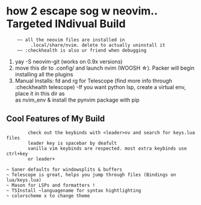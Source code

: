 # how 2 escape sog w neovim.. Targeted INdivual Build
```
    ~~ all the neovim files are installed in 
	     .local/share/nvim. delete to actually uninstall it
	~~ :checkhealth is also ur friend when debugging
```

1. yay -S neovim-git (works on 0.9x versions)
2. move this dir to .config/ and launch nvim (WOOSH ☆). Packer will begin installing all 
the plugins  	
3. Manual Installs:
	fd and rg for Telescope (find more info through :checkhealth telescope)
	-If you want python lsp, create a virtual env, place it in this dir as  
	as nvim_env & install the pynvim package with pip

## Cool Features of My Build
			check out the keybinds with <leader>nv and search for keys.lua files
			leader key is spacebar by deafult
			vanilla vim keybinds are respected. most extra keybinds use ctrl+key
			or leader+ 
			
	~ Saner defaults for windowsplits & buffers
	~ Telescope is great, helps you jump through files (Bindings on lua/keys.lua)
	~ Mason for LSPs and formatters ! 
	~ TSInstall ~languagename for syntax hightlighting
	~ colorscheme x to change theme

